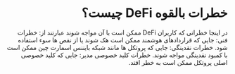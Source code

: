 <div dir="rtl" lang="fa">

# خطرات بالقوه DeFi چیست؟
در اینجا خطراتی که کاربران DeFi ممکن است با آن مواجه شوند عبارتند از:
خطرات فنی: جایی که قراردادهای هوشمند ممکن است هک شوند یا از نقص ها سوء استفاده شود.
خطرات نقدینگی: جایی که پروتکل ها مانند شبکه بایننس اسمارت چین ممکن است با کمبود نقدینگی مواجه شوند.
خطرات کلید خصوصی مدیر: جایی که کلید خصوصی اصلی پروتکل ممکن است به خطر افتد.
